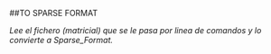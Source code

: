 ##TO SPARSE FORMAT 

_Lee el fichero (matricial) que se le pasa por linea de comandos y lo convierte a Sparse_Format._
